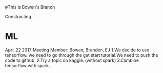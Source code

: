 #This is Bowen's Branch

Constructing...

# ML
April.22 2017 Meeting
Member: Bowen, Brandon, EJ
1.We decide to use tensorflow. we need to go through the get start tutorial.We need to push the code to github.
2.Try a topic on kaggle. (without spark)
3.Combine tensorflow with spark.
